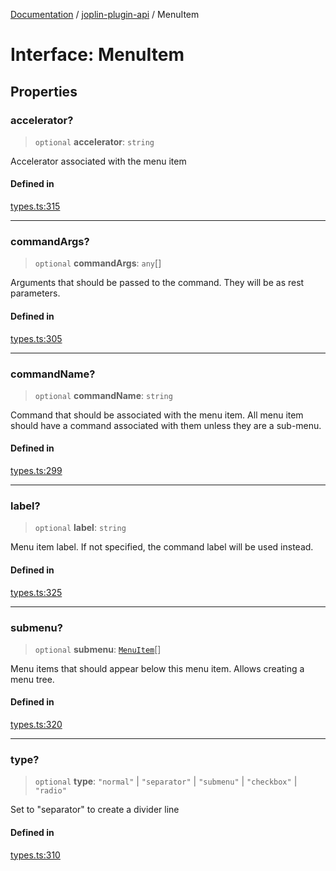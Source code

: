 [Documentation](../../packages.md) / [joplin-plugin-api](../index.md) / MenuItem

# Interface: MenuItem

## Properties

### accelerator?

> `optional` **accelerator**: `string`

Accelerator associated with the menu item

#### Defined in

[types.ts:315](https://github.com/rxliuli/joplin-utils/blob/2bc4cdf0126f9cf3a3dcc1c3f49a6f42208c3387/packages/joplin-plugin-api/src/types.ts#L315)

---

### commandArgs?

> `optional` **commandArgs**: `any`[]

Arguments that should be passed to the command. They will be as rest
parameters.

#### Defined in

[types.ts:305](https://github.com/rxliuli/joplin-utils/blob/2bc4cdf0126f9cf3a3dcc1c3f49a6f42208c3387/packages/joplin-plugin-api/src/types.ts#L305)

---

### commandName?

> `optional` **commandName**: `string`

Command that should be associated with the menu item. All menu item should
have a command associated with them unless they are a sub-menu.

#### Defined in

[types.ts:299](https://github.com/rxliuli/joplin-utils/blob/2bc4cdf0126f9cf3a3dcc1c3f49a6f42208c3387/packages/joplin-plugin-api/src/types.ts#L299)

---

### label?

> `optional` **label**: `string`

Menu item label. If not specified, the command label will be used instead.

#### Defined in

[types.ts:325](https://github.com/rxliuli/joplin-utils/blob/2bc4cdf0126f9cf3a3dcc1c3f49a6f42208c3387/packages/joplin-plugin-api/src/types.ts#L325)

---

### submenu?

> `optional` **submenu**: [`MenuItem`](MenuItem.md)[]

Menu items that should appear below this menu item. Allows creating a menu tree.

#### Defined in

[types.ts:320](https://github.com/rxliuli/joplin-utils/blob/2bc4cdf0126f9cf3a3dcc1c3f49a6f42208c3387/packages/joplin-plugin-api/src/types.ts#L320)

---

### type?

> `optional` **type**: `"normal"` \| `"separator"` \| `"submenu"` \| `"checkbox"` \| `"radio"`

Set to "separator" to create a divider line

#### Defined in

[types.ts:310](https://github.com/rxliuli/joplin-utils/blob/2bc4cdf0126f9cf3a3dcc1c3f49a6f42208c3387/packages/joplin-plugin-api/src/types.ts#L310)
